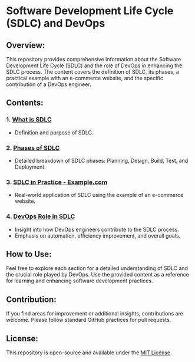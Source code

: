 # Software Development Life Cycle (SDLC) and DevOps

## Overview:
This repository provides comprehensive information about the Software Development Life Cycle (SDLC) and the role of DevOps in enhancing the SDLC process. The content covers the definition of SDLC, its phases, a practical example with an e-commerce website, and the specific contribution of a DevOps engineer.

## Contents:

### 1. [What is SDLC](#1-what-is-sdlc)
   - Definition and purpose of SDLC.
   
### 2. [Phases of SDLC](#2-phases-of-sdlc)
   - Detailed breakdown of SDLC phases: Planning, Design, Build, Test, and Deployment.

### 3. [SDLC in Practice - Example.com](#3-sdlc-in-practice---examplecom)
   - Real-world application of SDLC using the example of an e-commerce website.

### 4. [DevOps Role in SDLC](#4-devops-role-in-sdlc)
   - Insight into how DevOps engineers contribute to the SDLC process.
   - Emphasis on automation, efficiency improvement, and overall goals.

## How to Use:
Feel free to explore each section for a detailed understanding of SDLC and the crucial role played by DevOps. Use the provided content as a reference for learning and enhancing software development practices.

## Contribution:
If you find areas for improvement or additional insights, contributions are welcome. Please follow standard GitHub practices for pull requests.

## License:
This repository is open-source and available under the [MIT License](LICENSE).
